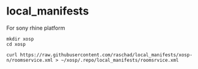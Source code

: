 # local_manifests
For sony rhine platform


    mkdir xosp
    cd xosp
    
    curl https://raw.githubusercontent.com/raschad/local_manifests/xosp-n/roomservice.xml > ~/xosp/.repo/local_manifests/roomsrvice.xml
